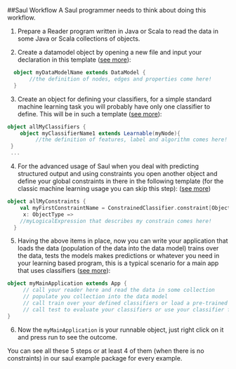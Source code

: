
##Saul Workflow
A Saul programmer needs to think about doing this workflow.

1) Prepare a Reader program written in Java or Scala to read the data in some Java or Scala collections of objects.

2) Create a datamodel object by opening a new file and input your declaration in this template ([see more](DATAMODELING.md)):

 ```scala
   object myDataModelName extends DataModel {
        //the definition of nodes, edges and properties come here!
   }
  ```

3) Create an object for defining your classifiers, for a simple standard machine learning task you
will probably have only one classifier to define. This will be in such a template ([see more](SAULLANGUAGE.md)):

```scala
object allMyClassifiers {
    object myClassifierName1 extends Learnable(myNode){
         //the definition of features, label and algorithm comes here!
 }
 ...
```

4) For the advanced usage of Saul when you deal with predicting structured output and using constraints you open another object and define
your global constraints in there in the following template (for the classic machine learning usage you can skip this step): ([see more](SAULLANGUAGE.md))

 ```scala
 object allMyConstraints {
     val myFirstConstraintName = ConstrainedClassifier.constraint[ObjectType] {
      x: ObjectType =>
     //myLogicalExpression that describes my constrain comes here!
   }
```

5) Having the above items in place, now you can write your application that loads the data (population of the data into the data model) trains over the data, tests the models
makes predictions or whatever you need in your learning based program, this is a typical scenario for a main app that uses classifiers ([see more](CONCEPTUALSTRUCTURE.md)):

```scala
object myMainApplication extends App {
     // call your reader here and read the data in some collection
     // populate you collection into the data model
     // call train over your defined classifiers or load a pre-trained model into your classifier
     // call test to evaluate your classifiers or use your classifier for other prediction purposes
}
```

6) Now the `myMainApplication` is your runnable object, just right click on it and press run to see the outcome.

You can see all these 5 steps or at least 4 of them (when there is no constraints) in our saul example package for every example.
